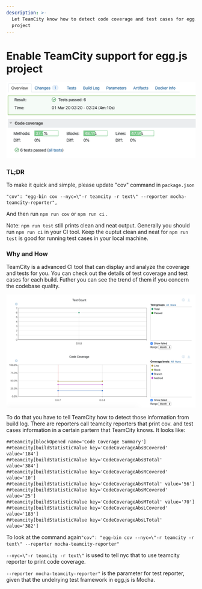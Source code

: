 ```yaml
---
description: >-
  Let TeamCity know how to detect code coverage and test cases for egg.js
  project
---
```


# Enable TeamCity support for egg.js project

![](.gitbook/assets/image%20%281%29.png)

### **TL;DR**

To make it quick and simple, please update "cov" command in `package.json`

```text
"cov": "egg-bin cov --nyc=\"-r teamcity -r text\" --reporter mocha-teamcity-reporter",
```

And then run `npm run cov` or `npm run ci` .

Note: `npm run test` still prints clean and neat output. Generally you should run `npm run ci` in your CI tool. Keep the ouptut clean and neat for `npm run test` is good for running test cases in your local machine.

### Why and How

TeamCity is a advanced CI tool that can display and analyze the coverage and tests for you. You can check out the details of test coverage and test cases for each build. Futher you can see the trend of them if you concern the codebase quality.

 

![](.gitbook/assets/image%20%288%29.png)

To do that you have to tell TeamCity how to detect those information from build log. There are reporters call teamcity reporters that print cov. and test cases information in a certain partern that TeamCity knows. It looks like:

```text
##teamcity[blockOpened name='Code Coverage Summary']
##teamcity[buildStatisticValue key='CodeCoverageAbsBCovered' value='184']
##teamcity[buildStatisticValue key='CodeCoverageAbsBTotal' value='384']
##teamcity[buildStatisticValue key='CodeCoverageAbsRCovered' value='10']
##teamcity[buildStatisticValue key='CodeCoverageAbsRTotal' value='56']
##teamcity[buildStatisticValue key='CodeCoverageAbsMCovered' value='25']
##teamcity[buildStatisticValue key='CodeCoverageAbsMTotal' value='70']
##teamcity[buildStatisticValue key='CodeCoverageAbsLCovered' value='183']
##teamcity[buildStatisticValue key='CodeCoverageAbsLTotal' value='382']
```

To look at the command again`"cov": "egg-bin cov --nyc=\"-r teamcity -r text\" --reporter mocha-teamcity-reporter"`

`--nyc=\"-r teamcity -r text\"` is used to tell nyc that to use teamcity reporter to print code coverage.

`--reporter mocha-teamcity-reporter"` is the parameter for test  reporter, given that the undelrying test framework in egg.js is Mocha.

